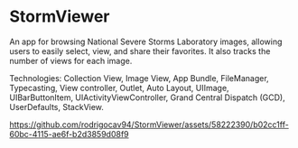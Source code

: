 # StormViewer

An app for browsing National Severe Storms Laboratory images, allowing users to easily select, view, and share their favorites. It also tracks the number of views for each image.

Technologies: Collection View, Image View, App Bundle, FileManager, Typecasting, View controller, Outlet, Auto Layout, UIImage, UIBarButtonItem, UIActivityViewController, Grand Central Dispatch (GCD), UserDefaults, StackView.

https://github.com/rodrigocav94/StormViewer/assets/58222390/b02cc1ff-60bc-4115-ae6f-b2d3859d08f9
